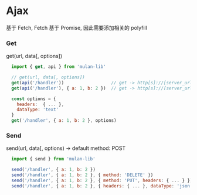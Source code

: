 
# Ajax

基于 Fetch, Fetch 基于 Promise, 因此需要添加相关的 polyfill

### Get

get(url, data[, options])

```js
  import { get, api } from 'mulan-lib'

  // get(url, data[, options])
  get(api('/handler'))                  // get -> http[s]://[server_url]/handler
  get(api('/handler'), { a: 1, b: 2 })  // get -> http[s]://[server_url]/handler?a=1&b=2

  const options = {
    headers:  { ... },
    dataType: 'text'
  }
  get('/handler', { a: 1, b: 2 }, options)
```

### Send

send(url, data[, options) -> default method: POST

```js
  import { send } from 'mulan-lib'

  send('/handler', { a: 1, b: 2 })  
  send('/handler', { a: 1, b: 2 }, { method: 'DELETE' })
  send('/handler', { a: 1, b: 2 }, { method: 'PUT', headers: { ... } })
  send('/handler', { a: 1, b: 2 }, { headers: { ... }, dataType: 'json' })
```
